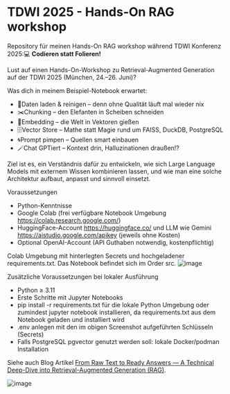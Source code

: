# TDWI 2025 - Hands-On RAG workshop
Repository für meinen Hands-On RAG workshop während TDWI Konferenz 2025:💻 **Codieren statt Folieren!**

Lust auf einen Hands-On-Workshop zu Retrieval-Augmented Generation auf der TDWI 2025 (München, 24.–26. Juni)?

Was dich in meinem Beispiel-Notebook erwartet:
- 🧹Daten laden & reinigen – denn ohne Qualität läuft mal wieder nix
- ✂️Chunking – den Elefanten in Scheiben schneiden
- 🧮Embedding – die Welt in Vektoren gießen
- 🗄️Vector Store – Mathe statt Magie rund um FAISS, DuckDB, PostgreSQL
- 🌀Prompt pimpen – Quellen smart einbauen
- 🪄Chat GPTiert – Kontext drin, Halluzinationen draußen!?


Ziel ist es, ein Verständnis dafür zu entwickeln, wie sich Large Language Models mit externem Wissen kombinieren lassen, und wie man eine solche Architektur aufbaut, anpasst und sinnvoll einsetzt.

Voraussetzungen
- Python-Kenntnisse
- Google Colab (frei verfügbare Notebook Umgebung https://colab.research.google.com/)
- HuggingFace-Account https://huggingface.co/ und LLM wie Gemini https://aistudio.google.com/apikey (jeweils ohne Kosten)
- Optional OpenAI-Account (API Guthaben notwendig, kostenpflichtig)

Colab Umgebung mit hinterlegten Secrets und hochgeladener requirements.txt. Das Notebook befindet sich im Order src.
![image](https://github.com/user-attachments/assets/118c3e63-9275-41c2-8400-eb4c42ae804e)


Zusätzliche Voraussetzungen bei lokaler Ausführung
- Python ≥ 3.11
- Erste Schritte mit Jupyter Notebooks
- pip install -r requirements.txt für die lokale Python Umgebung oder zumindest jupyter notebook installieren, da requirements.txt aus dem Notebook geladen und installiert wird
- .env anlegen mit den im obigen Screenshot aufgeführten Schlüsseln (Secrets)
- Falls PostgreSQL pgvector genutzt werden soll: lokale Docker/podman Installation

Siehe auch Blog Artikel [From Raw Text to Ready Answers — A Technical Deep-Dive into Retrieval-Augmented Generation (RAG)](https://buckenhofer.com/2025/06/from-raw-text-to-ready-answers-a-technical-deep-dive-into-retrieval-augmented-generation-rag/).

![image](https://github.com/user-attachments/assets/995e8b98-6dfa-4639-ad31-d94e918b35f4)

